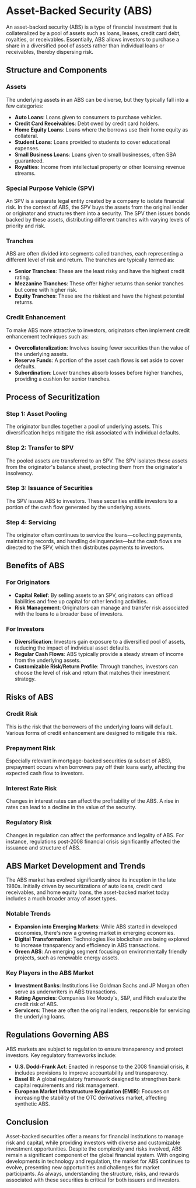 # Asset-Backed Security (ABS)

An asset-backed security (ABS) is a type of financial investment that is collateralized by a pool of assets such as loans, leases, credit card debt, royalties, or receivables. Essentially, ABS allows investors to purchase a share in a diversified pool of assets rather than individual loans or receivables, thereby dispersing risk.

## Structure and Components

### Assets
The underlying assets in an ABS can be diverse, but they typically fall into a few categories:

- **Auto Loans**: Loans given to consumers to purchase vehicles.
- **Credit Card Receivables**: Debt owed by credit card holders.
- **Home Equity Loans**: Loans where the borrows use their home equity as collateral.
- **Student Loans**: Loans provided to students to cover educational expenses.
- **Small Business Loans**: Loans given to small businesses, often SBA guaranteed.
- **Royalties**: Income from intellectual property or other licensing revenue streams.

### Special Purpose Vehicle (SPV)
An SPV is a separate legal entity created by a company to isolate financial risk. In the context of ABS, the SPV buys the assets from the original lender or originator and structures them into a security. The SPV then issues bonds backed by these assets, distributing different tranches with varying levels of priority and risk.

### Tranches
ABS are often divided into segments called tranches, each representing a different level of risk and return. The tranches are typically termed as:

- **Senior Tranches**: These are the least risky and have the highest credit rating.
- **Mezzanine Tranches**: These offer higher returns than senior tranches but come with higher risk.
- **Equity Tranches**: These are the riskiest and have the highest potential returns.

### Credit Enhancement
To make ABS more attractive to investors, originators often implement credit enhancement techniques such as:
- **Overcollateralization**: Involves issuing fewer securities than the value of the underlying assets.
- **Reserve Funds**: A portion of the asset cash flows is set aside to cover defaults.
- **Subordination**: Lower tranches absorb losses before higher tranches, providing a cushion for senior tranches.

## Process of Securitization

### Step 1: Asset Pooling
The originator bundles together a pool of underlying assets. This diversification helps mitigate the risk associated with individual defaults.

### Step 2: Transfer to SPV
The pooled assets are transferred to an SPV. The SPV isolates these assets from the originator's balance sheet, protecting them from the originator's insolvency.

### Step 3: Issuance of Securities
The SPV issues ABS to investors. These securities entitle investors to a portion of the cash flow generated by the underlying assets.

### Step 4: Servicing
The originator often continues to service the loans—collecting payments, maintaining records, and handling delinquencies—but the cash flows are directed to the SPV, which then distributes payments to investors.

## Benefits of ABS

### For Originators
- **Capital Relief**: By selling assets to an SPV, originators can offload liabilities and free up capital for other lending activities.
- **Risk Management**: Originators can manage and transfer risk associated with the loans to a broader base of investors.

### For Investors
- **Diversification**: Investors gain exposure to a diversified pool of assets, reducing the impact of individual asset defaults.
- **Regular Cash Flows**: ABS typically provide a steady stream of income from the underlying assets.
- **Customizable Risk/Return Profile**: Through tranches, investors can choose the level of risk and return that matches their investment strategy.

## Risks of ABS

### Credit Risk
This is the risk that the borrowers of the underlying loans will default. Various forms of credit enhancement are designed to mitigate this risk. 

### Prepayment Risk
Especially relevant in mortgage-backed securities (a subset of ABS), prepayment occurs when borrowers pay off their loans early, affecting the expected cash flow to investors.

### Interest Rate Risk
Changes in interest rates can affect the profitability of the ABS. A rise in rates can lead to a decline in the value of the security.

### Regulatory Risk
Changes in regulation can affect the performance and legality of ABS. For instance, regulations post-2008 financial crisis significantly affected the issuance and structure of ABS.

## ABS Market Development and Trends

The ABS market has evolved significantly since its inception in the late 1980s. Initially driven by securitizations of auto loans, credit card receivables, and home equity loans, the asset-backed market today includes a much broader array of asset types.

### Notable Trends

- **Expansion into Emerging Markets**: While ABS started in developed economies, there's now a growing market in emerging economies.
- **Digital Transformation**: Technologies like blockchain are being explored to increase transparency and efficiency in ABS transactions.
- **Green ABS**: An emerging segment focusing on environmentally friendly projects, such as renewable energy assets.

### Key Players in the ABS Market

- **Investment Banks**: Institutions like Goldman Sachs and JP Morgan often serve as underwriters in ABS transactions.
- **Rating Agencies**: Companies like Moody's, S&P, and Fitch evaluate the credit risk of ABS.
- **Servicers**: These are often the original lenders, responsible for servicing the underlying loans.

## Regulations Governing ABS

ABS markets are subject to regulation to ensure transparency and protect investors. Key regulatory frameworks include:

- **U.S. Dodd-Frank Act**: Enacted in response to the 2008 financial crisis, it includes provisions to improve accountability and transparency.
- **Basel III**: A global regulatory framework designed to strengthen bank capital requirements and risk management.
- **European Market Infrastructure Regulation (EMIR)**: Focuses on increasing the stability of the OTC derivatives market, affecting synthetic ABS.

## Conclusion

Asset-backed securities offer a means for financial institutions to manage risk and capital, while providing investors with diverse and customizable investment opportunities. Despite the complexity and risks involved, ABS remain a significant component of the global financial system. With ongoing developments in technology and regulation, the market for ABS continues to evolve, presenting new opportunities and challenges for market participants. As always, understanding the structure, risks, and rewards associated with these securities is critical for both issuers and investors.